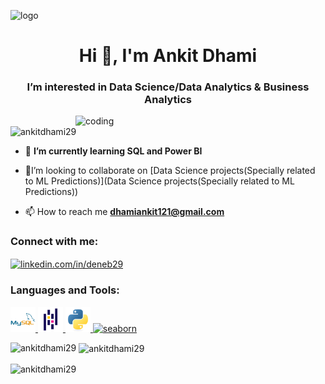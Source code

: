 ![logo](https://png.pngtree.com/background/20210710/original/pngtree-taobao-vector-cartoon-technology-computer-storage-information-cloud-communication-poster-picture-image_1012768.jpg)
<h1 align="center">Hi 👋, I'm Ankit Dhami</h1>
<h3 align="center">I’m interested in Data Science/Data Analytics & Business Analytics</h3>

<img align="right" alt="coding" width ="400" src="https://media.tenor.com/BqbIhT4Mb7cAAAAd/programmer-rounded-edges.gif">

<p align="left"> <img src="https://komarev.com/ghpvc/?username=ankitdhami29&label=Profile%20views&color=0e75b6&style=flat" alt="ankitdhami29" /> </p>

- 🌱 **I’m currently learning SQL and Power BI**

- 📝I’m looking to collaborate on [Data Science projects(Specially related to ML Predictions)](Data Science projects(Specially related to ML Predictions))

- 📫 How to reach me **dhamiankit121@gmail.com**

<h3 align="left">Connect with me:</h3>
<p align="left">
<a href="https://linkedin.com/in/linkedin.com/in/deneb29" target="blank"><img align="center" src="https://raw.githubusercontent.com/rahuldkjain/github-profile-readme-generator/master/src/images/icons/Social/linked-in-alt.svg" alt="linkedin.com/in/deneb29" height="30" width="40" /></a>
</p>

<h3 align="left">Languages and Tools:</h3>
<p align="left"> <a href="https://www.mysql.com/" target="_blank" rel="noreferrer"> <img src="https://raw.githubusercontent.com/devicons/devicon/master/icons/mysql/mysql-original-wordmark.svg" alt="mysql" width="40" height="40"/> </a> <a href="https://pandas.pydata.org/" target="_blank" rel="noreferrer"> <img src="https://raw.githubusercontent.com/devicons/devicon/2ae2a900d2f041da66e950e4d48052658d850630/icons/pandas/pandas-original.svg" alt="pandas" width="40" height="40"/> </a> <a href="https://www.python.org" target="_blank" rel="noreferrer"> <img src="https://raw.githubusercontent.com/devicons/devicon/master/icons/python/python-original.svg" alt="python" width="40" height="40"/> </a> <a href="https://seaborn.pydata.org/" target="_blank" rel="noreferrer"> <img src="https://seaborn.pydata.org/_images/logo-mark-lightbg.svg" alt="seaborn" width="40" height="40"/> </a> </p>

<p><img align="left" src="https://github-readme-stats.vercel.app/api/top-langs?username=ankitdhami29&show_icons=true&locale=en&layout=compact" alt="ankitdhami29" /></p>

<p>&nbsp;<img align="center" src="https://github-readme-stats.vercel.app/api?username=ankitdhami29&show_icons=true&locale=en" alt="ankitdhami29" /></p>

<p><img align="center" src="https://github-readme-streak-stats.herokuapp.com/?user=ankitdhami29&" alt="ankitdhami29" /></p>
